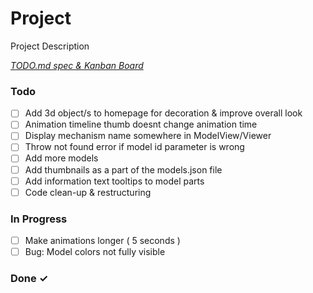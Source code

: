 # Project

Project Description

<em>[TODO.md spec & Kanban Board](https://bit.ly/3fCwKfM)</em>

### Todo
- [ ] Add 3d object/s to homepage for decoration & improve overall look
- [ ] Animation timeline thumb doesnt change animation time
- [ ] Display mechanism name somewhere in ModelView/Viewer
- [ ] Throw not found error if model id parameter is wrong  
- [ ] Add more models  
- [ ] Add thumbnails as a part of the models.json file  
- [ ] Add information text tooltips to model parts  
- [ ] Code clean-up & restructuring  

### In Progress

- [ ] Make animations longer ( 5 seconds )  
- [ ] Bug: Model colors not fully visible  

### Done ✓


